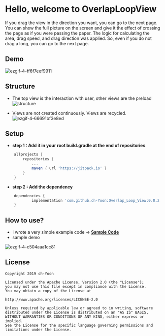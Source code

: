 # Hello, welcome to OverlapLoopView    

If you drag the view in the direction you want, you can go to the next page. You can show the full picture on the screen and give it the effect of crossing the page as if you were passing the paper. The logic for calculating the area, drag speed, and drag direction was applied. So, even if you do not drag a long, you can go to the next page.

## Demo

![ezgif-4-ff6f7eef9911](https://user-images.githubusercontent.com/20294749/53284412-80159c00-3797-11e9-8469-25a574f331d2.gif)

## Structure

- The top view is the interaction with user, other views are the preload
![structure](https://user-images.githubusercontent.com/20294749/53284785-50b55e00-379c-11e9-9c0a-f030fd2f2caa.png)

- Views are not created continuously. Views are recycled.
![ezgif-4-66691bf3e8ed](https://user-images.githubusercontent.com/20294749/53284980-7c394800-379e-11e9-88b4-1cd02db10422.gif)



## Setup

- **step 1 : Add it in your root build.gradle at the end of repositories**
~~~gradle
	allprojects {
		repositories {
			...
			maven { url 'https://jitpack.io' }
		}
	}
~~~

- **step 2 : Add the dependency**
~~~gradle
	dependencies {
	        implementation 'com.github.ch-Yoon:Overlap_Loop_View:0.0.2'
	}
~~~

## How to use?
- I wrote a very simple example code -> [**Sample Code**](https://github.com/ch-Yoon/Overlap_Loop_View/tree/master/app/src/main/java/com/view/loop/overlap/why/yoon/ch/overlaploopview)
- sample demo    

![ezgif-4-c504aaa1cc81](https://user-images.githubusercontent.com/20294749/53284618-25ca0a80-379a-11e9-9d06-3878090deab8.gif)



## License
~~~
Copyright 2019 ch-Yoon

Licensed under the Apache License, Version 2.0 (the "License");
you may not use this file except in compliance with the License.
You may obtain a copy of the License at

http://www.apache.org/licenses/LICENSE-2.0

Unless required by applicable law or agreed to in writing, software
distributed under the License is distributed on an "AS IS" BASIS,
WITHOUT WARRANTIES OR CONDITIONS OF ANY KIND, either express or implied.
See the License for the specific language governing permissions and
limitations under the License.
~~~
